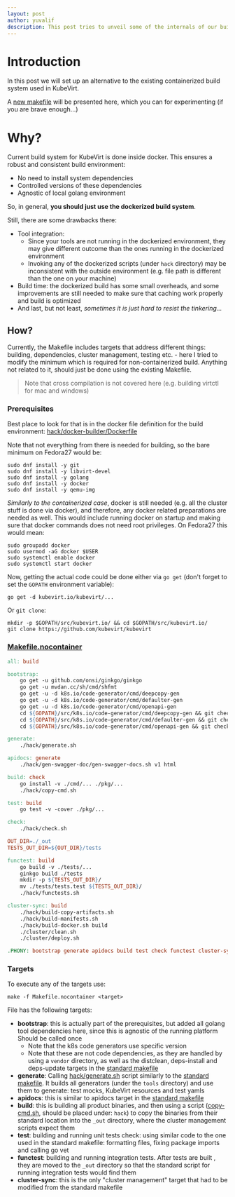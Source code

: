 ```yaml
---
layout: post
author: yuvalif
description: This post tries to unveil some of the internals of our build system, by allowing you to build natively on your host
---
```


# Introduction

In this post we will set up an alternative to the existing containerized build system used in KubeVirt.

A [new makefile](../assets/2018-06-07-Non-Dockerized-Build/Makefile.nocontainer) will be presented here, which you can for experimenting (if you are brave enough...)

# Why?

Current build system for KubeVirt is done inside docker. This ensures a robust and consistent build environment:
- No need to install system dependencies
- Controlled versions of these dependencies
- Agnostic of local golang environment

So, in general, **you should just use the dockerized build system**.

Still, there are some drawbacks there:
- Tool integration:
  - Since your tools are not running in the dockerized environment, they may give different outcome than the ones running in the dockerized environment
  - Invoking any of the dockerized scripts (under `hack` directory) may be inconsistent with the outside environment (e.g. file path is different than the one on your machine)
- Build time: the dockerized build has some small overheads, and some improvements are still needed to make sure that caching work properly and build is optimized
- And last, but not least, *sometimes it is just hard to resist the tinkering...*

## How?

Currently, the Makefile includes targets that address different things: building, dependencies, cluster management, testing etc. - here I tried to modify the minimum which is required for non-containerized build. Anything not related to it, should just be done using the existing Makefile.

> Note that cross compilation is not covered here (e.g. building virtctl for mac and windows)

### Prerequisites

Best place to look for that is in the docker file definition for the build environment: [hack/docker-builder/Dockerfile](https://github.com/kubevirt/kubevirt/blob/master/hack/docker-builder/Dockerfile)

Note that not everything from there is needed for building, so the bare minimum on Fedora27 would be:
```
sudo dnf install -y git
sudo dnf install -y libvirt-devel
sudo dnf install -y golang
sudo dnf install -y docker
sudo dnf install -y qemu-img
```
*Similarly to the containerized case*, docker is still needed (e.g. all the cluster stuff is done via docker),  and therefore, any docker related preparations are needed as well. This would include running docker on startup and making sure that docker commands does not need root privileges. On Fedora27 this would mean:
```
sudo groupadd docker
sudo usermod -aG docker $USER
sudo systemctl enable docker
sudo systemctl start docker
```
Now, getting the actual code could be done either via `go get` (don't forget to set the `GOPATH` environment variable):
```
go get -d kubevirt.io/kubevirt/...
```
Or `git clone`:
```
mkdir -p $GOPATH/src/kubevirt.io/ && cd $GOPATH/src/kubevirt.io/
git clone https://github.com/kubevirt/kubevirt
```

### [Makefile.nocontainer](../assets/2018-06-07-Non-Dockerized-Build/Makefile.nocontainer)
```makefile
all: build

bootstrap:
    go get -u github.com/onsi/ginkgo/ginkgo
    go get -u mvdan.cc/sh/cmd/shfmt
    go get -u -d k8s.io/code-generator/cmd/deepcopy-gen
    go get -u -d k8s.io/code-generator/cmd/defaulter-gen
    go get -u -d k8s.io/code-generator/cmd/openapi-gen
    cd ${GOPATH}/src/k8s.io/code-generator/cmd/deepcopy-gen && git checkout release-1.9 && go install
    cd ${GOPATH}/src/k8s.io/code-generator/cmd/defaulter-gen && git checkout release-1.9 && go install
    cd ${GOPATH}/src/k8s.io/code-generator/cmd/openapi-gen && git checkout release-1.9 && go install

generate:
    ./hack/generate.sh

apidocs: generate
    ./hack/gen-swagger-doc/gen-swagger-docs.sh v1 html

build: check
    go install -v ./cmd/... ./pkg/...
    ./hack/copy-cmd.sh

test: build
    go test -v -cover ./pkg/...

check:
    ./hack/check.sh

OUT_DIR=./_out
TESTS_OUT_DIR=${OUT_DIR}/tests

functest: build
    go build -v ./tests/...
    ginkgo build ./tests
    mkdir -p ${TESTS_OUT_DIR}/
    mv ./tests/tests.test ${TESTS_OUT_DIR}/
    ./hack/functests.sh

cluster-sync: build
    ./hack/build-copy-artifacts.sh
    ./hack/build-manifests.sh
    ./hack/build-docker.sh build
    ./cluster/clean.sh
    ./cluster/deploy.sh

.PHONY: bootstrap generate apidocs build test check functest cluster-sync
```
### Targets

To execute any of the targets use:
```
make -f Makefile.nocontainer <target>
```
File has the following targets:

 - **bootstrap**: this is actually part of the prerequisites, but added all golang tool dependencies here, since this is agnostic of the running platform Should be called once
   - Note that the k8s code generators use specific version
   - Note that these are not code dependencies, as they are handled by using a `vendor` directory, as well as the distclean,  deps-install and deps-update targets in the [standard makefile](ttps://github.com/kubevirt/kubevirt/blob/master/Makefile)
- **generate**: Calling [hack/generate.sh](https://github.com/kubevirt/kubevirt/blob/master/hack/generate.sh) script similarly to the [standard makefile](https://github.com/kubevirt/kubevirt/blob/master/Makefile). It builds all generators (under the `tools` directory) and use them to generate: test mocks, KubeVirt resources and test yamls
 - **apidocs**: this is similar to apidocs target in the [standard makefile](ttps://github.com/kubevirt/kubevirt/blob/master/Makefile)
- **build**: this is building all product binaries, and then using a script ([copy-cmd.sh](../assets/2018-06-07-Non-Dockerized-Build/copy-cmd.sh), should be placed under: `hack`) to copy the binaries from their standard location into the `_out` directory, where the cluster management scripts expect them
- **test**: building and running unit tests
check: using similar code to the one used in the standard makefile: formatting files, fixing package imports and calling go vet
- **functest**: building and running integration tests. After tests are built , they are moved to the `_out` directory so that the standard script for running integration tests would find them
- **cluster-sync**: this is the only "cluster management" target that had to be modified from the standard makefile
